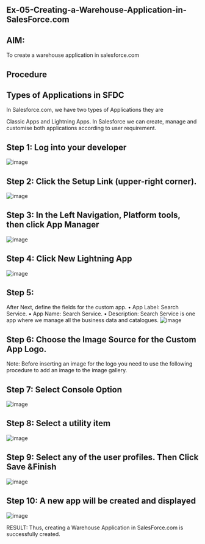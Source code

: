 ## Ex-05-Creating-a-Warehouse-Application-in-SalesForce.com
## AIM:
To create a warehouse application in salesforce.com

## Procedure
## Types of Applications in SFDC
In Salesforce.com, we have two types of Applications they are

Classic Apps and
Lightning Apps.
In Salesforce we can create, manage and customise both applications according to user requirement.

## Step 1: Log into your developer
![image](https://github.com/user-attachments/assets/dc87bad7-dabb-4347-8487-573de6ca92fb)

## Step 2: Click the Setup Link (upper-right corner).
![image](https://github.com/user-attachments/assets/afb42740-4f9b-4c0f-986e-ef3c815d4d9e)

## Step 3: In the Left Navigation, Platform tools, then click App Manager
![image](https://github.com/user-attachments/assets/29d4b3b0-252f-418e-9ee6-ec202595a17c)


## Step 4: Click New Lightning App
![image](https://github.com/user-attachments/assets/90c3b670-b66c-4509-aaa3-1ad3b234b968)


## Step 5:
After Next, define the fields for the custom app. 
• App Label: Search Service. • App Name: Search Service.
• Description: Search Service is one app where we manage all the business data and catalogues.
![image](https://github.com/user-attachments/assets/34f242dd-2a87-4a28-9b6a-1d4eddd20c40)


## Step 6: Choose the Image Source for the Custom App Logo.
Note: Before inserting an image for the logo you need to use the following procedure to add an image to the image gallery.

## Step 7: Select Console Option
![image](https://github.com/user-attachments/assets/48ab39f1-273d-43dd-8351-59b018afa7f6)


## Step 8: Select a utility item
![image](https://github.com/user-attachments/assets/6f19cb69-d331-4b4d-b817-73d8549f623f)


## Step 9: Select any of the user profiles. Then Click Save &Finish
![image](https://github.com/user-attachments/assets/9066b148-7642-4553-980b-afd26a338e6f)

## Step 10: A new app will be created and displayed
![image](https://github.com/user-attachments/assets/127aa758-73b9-4e50-8435-7596d3aea6a8)


RESULT:
Thus, creating a Warehouse Application in SalesForce.com is successfully created.
